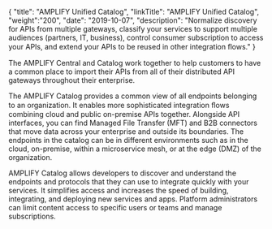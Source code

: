 {
"title": "AMPLIFY Unified Catalog",
"linkTitle": "AMPLIFY Unified Catalog",
"weight":"200",
"date": "2019-10-07",
"description": "Normalize discovery for APIs from multiple gateways, classify your services to support multiple audiences (partners, IT, business), control consumer subscription to access your APIs, and extend your APIs to be reused in other integration ﬂows."
}

The AMPLIFY Central and Catalog work together to help customers to have a common place to import their APIs from all of their distributed API gateways throughout their enterprise.

The AMPLIFY Catalog provides a common view of all endpoints belonging to an organization. It enables more sophisticated integration ﬂows combining cloud and public on-premise APIs together. Alongside API interfaces, you can find Managed File Transfer (MFT) and B2B connectors that move data across your enterprise and outside its boundaries. The endpoints in the catalog can be in different environments such as in the cloud, on-premise, within a microservice mesh, or at the edge (DMZ) of the organization.

AMPLIFY Catalog allows developers to discover and understand the endpoints and protocols that they can use to integrate quickly with your services. It simplifies access and increases the speed of building, integrating, and deploying new services and apps. Platform administrators can limit content access to specific users or teams and manage subscriptions.
